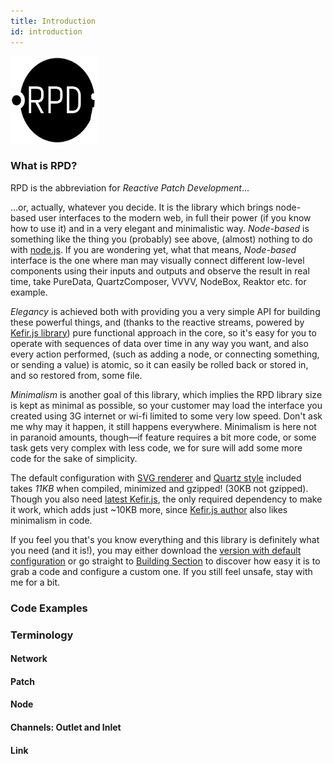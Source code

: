 ```yaml
---
title: Introduction
id: introduction
---
```


<div id="logo-patch-target">
    <img id="large-logo" src="./rpd.svg" width="140" height="140" />
    <div id="rpd-logo-patch"></div>
</div>

<!-- SVG icon patch: -->
<!-- sun and moon -->
<!-- circle particles -->
<!-- logo color shift -->
<!-- https://www.instagram.com/p/BAH_8hJsCZ4/ ? -->

### What is RPD?

RPD is the abbreviation for _Reactive Patch Development_...

...or, actually, whatever you decide. It is the library which brings node-based user interfaces to the modern web, in full their power (if you know how to use it) and in a very elegant and minimalistic way. _Node-based_ is something like the thing you (probably) see above, (almost) nothing to do with [node.js][node-js]. If you are wondering yet, what that means, _Node-based_ interface is the one where man may visually connect different low-level components using their inputs and outputs and observe the result in real time, take PureData, QuartzComposer, VVVV, NodeBox, Reaktor etc. for example.

<!-- video or some example patch -->

_Elegancy_ is achieved both with providing you a very simple API for building these powerful things, and (thanks to the reactive streams, powered by [Kefir.js library][kefir]) pure functional approach in the core, so it's easy for you to operate with sequences of data over time in any way you want, and also every action performed, (such as adding a node, or connecting something, or sending a value) is atomic, so it can easily be rolled back or stored in, and so restored from, some file.

<!-- code examples -->

_Minimalism_ is another goal of this library, which implies the RPD library size
is kept as minimal as possible, so your customer may load the interface you created using 3G internet or wi-fi limited to some very low speed. Don't ask me why may it happen, it still happens everywhere. Minimalism is here not in paranoid amounts, though&mdash;if feature requires a bit more code, or some task gets very complex with less code, we for sure will add some more code for the sake of simplicity.

The default configuration with [SVG renderer][renderer-comp-section] and [Quartz style][style-comp-section] included takes _11KB_ when compiled, minimized and gzipped! (30KB not gzipped). Though you also need [latest Kefir.js](roman-pominov), the only required dependency to make it work, which adds just ~10KB more, since [Kefir.js author][roman-pominov] also likes minimalism in code.

If you feel you that's you know everything and this library is definitely what you need (and it is!), you may either download the [version with default configuration][download-default] or go straight to [Building Section](./sections/building) to discover how easy it is to grab a code and configure a custom one. If you still feel unsafe, stay with me for a bit.

### Code Examples

### Terminology

#### Network

#### Patch

#### Node

#### Channels: Outlet and Inlet

#### Link

[node-js]: http://nodejs.org
[kefir]: http://rpominov.github.io/kefir/
[roman-pominov]: http://rpominov.github.io

[download-default]: TODO
[building-section]: ./sections/building.html
[renderer-comp-section]: ./sections/compilation.html#renderers
[style-comp-section]: ./sections/compilation.html#styles

<script defer src="./index-patches.js"></script>
